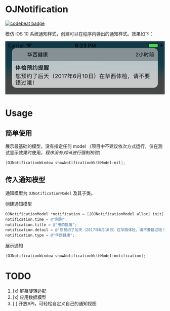 # OJNotification

[![codebeat badge](https://codebeat.co/badges/eadbf725-ade9-444c-84ba-0c982e943fa7)](https://codebeat.co/projects/github-com-owenju-ojnotificationdemo-master)

模仿 iOS 10 系统通知样式，创建可以在程序内弹出的通知样式。效果如下：

![Figure](./screenshots/figure.png)

# Usage

## 简单使用

展示最基础的模型，没有指定任何 model （项目中不建议依次方式运行，仅在测试显示效果时使用，*程序没有对nil进行强制校验*）

```objective-c
[OJNotificationWindow showNotificationWithModel:nil];
```

## 传入通知模型

通知模型为 `OJNotificationModel` 及其子类。

创建通知模型

```objective-c
OJNotificationModel *notification = [[OJNotificationModel alloc] init];
notification.time = @"刚刚";
notification.title = @"用药提醒";
notification.detail = @"您预约了后天（2017年6月10日）在华西体检，请不要错过哦！";
notification.type = @"华西健康";
```

展示通知

```objective-c
[OJNotificationWindow showNotificationWithModel:notification];
```

# TODO

1. [x] 屏幕旋转适配
2. [x] 应用数据模型
3. [ ] 开放API，可轻松自定义自己的通知视图
